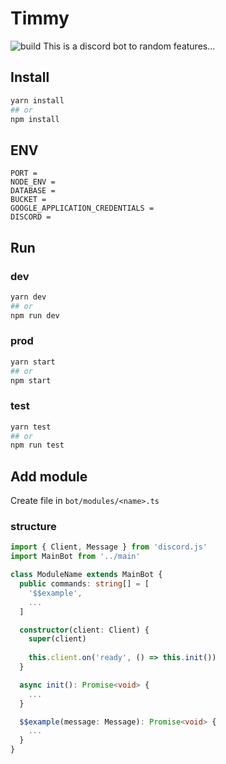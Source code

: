 # Timmy
![build](https://travis-ci.com/OsirisFrik/timmy.svg?branch=master)
This is a discord bot to random features...

## Install

```bash
yarn install
## or
npm install
```
## ENV

```env
PORT =
NODE_ENV =
DATABASE =
BUCKET =
GOOGLE_APPLICATION_CREDENTIALS =
DISCORD =
```

## Run

### dev

```bash
yarn dev
## or
npm run dev
```

### prod

```bash
yarn start
## or
npm start
```

### test

```bash
yarn test
## or
npm run test
```

## Add module

Create file in `bot/modules/<name>.ts`

### structure

```ts
import { Client, Message } from 'discord.js'
import MainBot from '../main'

class ModuleName extends MainBot {
  public commands: string[] = [
    '$$example',
    ...
  ]

  constructor(client: Client) {
    super(client)
    
    this.client.on('ready', () => this.init())
  }

  async init(): Promise<void> {
    ...
  }

  $$example(message: Message): Promise<void> {
    ...
  }
}

```
